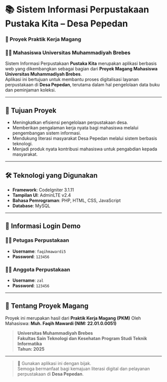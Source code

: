# 📚 Sistem Informasi Perpustakaan **Pustaka Kita** – Desa Pepedan  
### 💼 Proyek Praktik Kerja Magang  
### 🧑‍🎓 Mahasiswa Universitas Muhammadiyah Brebes

Sistem Informasi Perpustakaan **Pustaka Kita** merupakan aplikasi berbasis web yang dikembangkan sebagai bagian dari **Proyek Magang Mahasiswa Universitas Muhammadiyah Brebes**.  
Aplikasi ini bertujuan untuk membantu proses digitalisasi layanan perpustakaan di **Desa Pepedan**, terutama dalam hal pengelolaan data buku dan peminjaman koleksi.

---

## 🎯 Tujuan Proyek

- Meningkatkan efisiensi pengelolaan perpustakaan desa.
- Memberikan pengalaman kerja nyata bagi mahasiswa melalui pengembangan sistem informasi.
- Mendukung literasi masyarakat Desa Pepedan melalui sistem berbasis teknologi.
- Menjadi produk nyata kontribusi mahasiswa untuk pengabdian kepada masyarakat.

---

## 🛠 Teknologi yang Digunakan

- **Framework**: CodeIgniter 3.1.11  
- **Tampilan UI**: AdminLTE v2.4  
- **Bahasa Pemrograman**: PHP, HTML, CSS, JavaScript  
- **Database**: MySQL

---

## 🔐 Informasi Login Demo

### 👨‍💼 Petugas Perpustakaan
- **Username**: `faqihmawardi5`  
- **Password**: `123456`

### 👨‍🎓 Anggota Perpustakaan
- **Username**: `zal`  
- **Password**: `123456`

---

## 🏫 Tentang Proyek Magang

Proyek ini merupakan hasil dari **Praktik Kerja Magang (PKM)** Oleh Mahasiswa: **Muh. Faqih Mawardi (NIM: 22.01.0.0051)**

> **Universitas Muhammadiyah Brebes**  
> **Fakultas Sain Teknologi dan Kesehatan**
> **Program Studi Teknik Informatika**  
> **Tahun: 2025**

---

> 📢 Gunakan aplikasi ini dengan bijak.  
> Semoga bermanfaat bagi kemajuan literasi digital dan pelayanan perpustakaan di **Desa Pepedan**.
